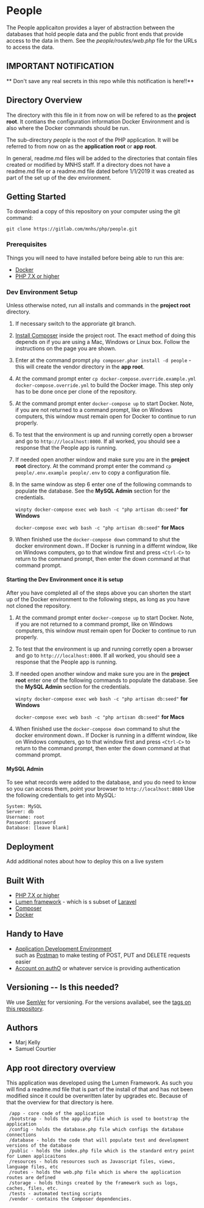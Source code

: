 # People

The People applicaiton provides a layer of abstraction between the databases that hold people
data and the public front ends that provide access to the data in them. See the
*people/routes/web.php* file for the URLs to access the data.

## IMPORTANT NOTIFICATION

** Don't save any real secrets in this repo while this notification is here!!**

## Directory Overview

The directory with this file in it from now on will be refered to as the **project root**. 
It contians the configuration information Docker Environment and is also where the Docker
commands should be run.

The sub-directory *people* is the root of the PHP application. It will be referred to from 
now on as the **application root** or **app root**.

In general, readme.md files will be added to the directories that contain files created or
modified by MNHS staff. If a directory does not have a readme.md file or a readme.md file
dated before 1/1/2019 it was created as part of the set up of the dev environment.

## Getting Started

To download a copy of this repository on your computer using the git command:

`git clone https://gitlab.com/mnhs/php/people.git`

### Prerequisites
Things you will need to have installed before being able to run this are:

  * [Docker](https://www.docker.com/products/docker-desktop)
  * [PHP 7.X or higher](http://php.net/downloads.php)

### Dev Environment Setup
Unless otherwise noted, run all installs and commands in the **project root** directory.

1. If necessary switch to the approriate git branch.
1. [Install Composer](https://getcomposer.org/download/) inside the project root. 
The exact method of doing this depends on if you are using a Mac, Windows or Linux box. Follow the
instructions on the page you are shown.
2. Enter at the command prompt `php composer.phar install -d people` - this will create the vendor directory in the 
**app root**.
3. At the command prompt enter `cp docker-compose.override.example.yml docker-compose.override.yml` 
to build the Docker image. This step only has to be done once per clone of the repository.
4. At the command prompt enter `docker-compose up` to start Docker. 
Note, if you are not returned to a command prompt, like on Windows computers, this window must remain 
open for Docker to continue to run properly.
5. To test that the environment is up and running corretly open a browser and go to `http:///localhost:8000`. 
If all worked, you should see a response that the People app is running.
6. If needed open another window and make sure you are in the **project root** directory. At the command prompt 
enter the command `cp people/.env.example people/.env` to copy a configuration file.
7. In the same window as step 6 enter one of the following commands to populate
the database. See the **MySQL Admin** section for the credentials. 

   `winpty docker-compose exec web bash -c "php artisan db:seed"` **for Windows**  
 
   `docker-compose exec web bash -c "php artisan db:seed"` **for Macs**  
   
8. When finished use the `docker-compose down` command to shut the docker environment down.. 
If Docker is running in a differnt window, like on Windows computers, go to that window first and press `<Ctrl-C>`
to return to the command prompt, then enter the down command at that command prompt.

#### Starting the Dev Environment once it is setup
After you have completed all of the steps above you can shorten the start up of the 
Docker environment to the following steps, as long as you have not cloned the repository.

1. At the command prompt enter `docker-compose up` to start Docker. 
Note, if you are not returned to a command prompt, like on Windows computers, this window must remain 
open for Docker to continue to run properly.
2. To test that the environment is up and running corretly open a browser and go to `http:///localhost:8000`. 
If all worked, you should see a response that the People app is running.
3. If needed open another window and make sure you are in the **project root** enter one of the following commands to populate
the database. See the **MySQL Admin** section for the credentials.

   `winpty docker-compose exec web bash -c "php artisan db:seed"` **for Windows**  
 
   `docker-compose exec web bash -c "php artisan db:seed"` **for Macs**  
   
4. When finished use the `docker-compose down` command to shut the docker environment down.. 
If Docker is running in a differnt window, like on Windows computers, go to that window first and press `<Ctrl-C>`
to return to the command prompt, then enter the down command at that command prompt.

#### MySQL Admin
To see what records were added to the database, and you do need to know so you can access them, point your browser
to `http://localhost:8080` Use the following credentials to get into MySQL:

```
System: MySQL
Server: db
Username: root
Password: password
Database: [leave blank]
```

## Deployment

Add additional notes about how to deploy this on a live system

## Built With

* [PHP 7.X or higher](http://php.net/downloads.php)
* [Lumen framework](https://lumen.laravel.com) - which is s subset of [Laravel](https://laravel.com/)
* [Composer](https://getcomposer.org/download/)
* [Docker](https://www.docker.com/products/docker-desktop)

## Handy to Have
* [Application Development Environment](https://www.techopedia.com/definition/27850/application-development-environment-ade)  
  such as [Postman](https://www.getpostman.com/) to make testing of POST, PUT and DELETE requests easier
* [Account on authO](https://auth0.com/signup) or whatever service is providing authentication


## Versioning -- Is this needed?

We use [SemVer](http://semver.org/) for versioning. For the versions availabel, see the [tags on this repository](https://gitlab.com/mnhs/php/people/tags). 

## Authors

* Marj Kelly
* Samuel Courtier

## App root directory overview

This application was developed using the Lumen Framework. As such you will find a readme.md
file that is part of the install of that and has not been modified since it could be overwritten
later by upgrades etc. Because of that the overview for that directory is here.

```
 /app - core code of the application
 /bootstrap - holds the app.php file which is used to bootstrap the application
 /config - holds the database.php file which configs the database connections
 /database - holds the code that will populate test and development versions of the database
 /public - holds the index.php file which is the standard entry point for Lumen applicaitons
 /resources - holds resources such as Javascript files, views, language files, etc
 /routes - holds the web.php file which is where the application routes are defined
 /storage - holds things created by the framework such as logs, caches, files, etc.
 /tests - automated testing scripts
 /vendor - contains the Composer dependencies.
```

